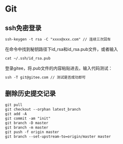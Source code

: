 # Git

## ssh免密登录

``` tex
ssh-keygen -t rsa -C "xxxx@xxx.com" // 连续三次回车
```

 在命令中找到秘钥路径下id_rsa和id_rsa.pub文件，或者输入

``` tex
cat ~/.ssh/id_rsa.pub
```

登录gitee，将.pub文件的内容粘贴进去，输入代码测试：

``` tex
ssh -T git@gitee.com // 测试是否成功即可
```

## 删除历史提交记录

``` tex
git pull
git checkout --orphan latest_branch
git add -A
git commit -am "init"
git branch -D master
git branch -m master
git push -f origin master
git branch --set-upstream-to=origin/master master
```


